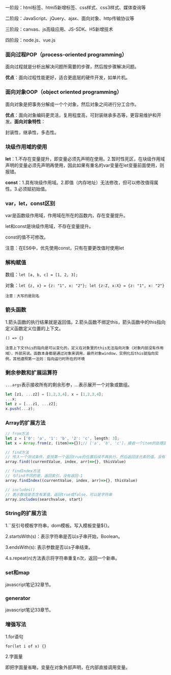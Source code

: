 一阶段：html标签、html5新增标签、css样式、css3样式、媒体查询等

二阶段：JavaScript、jQuery、ajax、面向对象、http传输协议等

三阶段：canvas、js高级应用、JS-SDK、H5新增技术

四阶段：node.js、vue.js

### 面向过程POP（process-oriented programming）

面向过程就是分析出解决问题所需要的步骤，然后按步骤解决问题。

**优点**：面向过程性能更好，适合更底层的硬件开发，如单片机。

### 面向对象OOP（object oriented programming）

面向对象是把事务分解成一个个对象，然后对象之间进行分工合作。

**优点**：面向对象编码更灵活，复用程度高，可封装继承多态等，更容易维护和开发。**面向对象特性**：

封装性，继承性，多态性。

### 块级作用域的使用

**let**：1.不存在变量提升，即变量必须先声明在使用。2.暂时性死区，在块级作用域声明的变量必须先声明再使用，因此如果有重名的var变量在let变量前面使用，则报错。

**const**：1.具有块级作用域。2.即值（内存地址）无法修改，但可以修改值得属性。3.必须赋初始值。

### var，let，const区别

var是函数级作用域，作用域在所在的函数内，存在变量提升。

let和const是块级作用域，不存在变量提升。

const的值不可修改。

注意：在ES6中，优先使用const，只有在要更改值时使用let

### 解构赋值

数组：`let [a, b, c] = [1, 2, 3];`

对象：`let {z, x} = {z: "1", x: "2"}; let {z:Z, x:X} = {z: "1", x: "2"}`

`注意：大写的是别名`

### 箭头函数

1.箭头函数的执行结果就是返回值。2.箭头函数不绑定this，箭头函数中的this指向定义函数定义位置的上下文。

`() => {}`

`注意上下文this的指向是可以变化的，定义在对象里的this无法指向对象（对象内部没有作用域），外部另说。函数本身都是通过对象来调用，最终对象window，实例化后this就指向实例，其他遵照第一法则：指向运行时所在的环境`

### 剩余参数和扩展运算符

`...args`表示接收所有的剩余形参，...表示展开一个对象或数组。

```javascript
let [z1, ...z2] = [1,2,3,4], x = [1,2,3,4];
...x;
let z = [...z1, ...z2];
x.push(...z);
```

### Array的扩展方法

```javascript
// from方法
let z = ['0': 'a', '1': 'b', '2': 'c', length: 3];
let x = Array.from(z, (item)=>{});// ['a', 'b', 'c']，接收一个item的处理函数

// find方法
// 传入一个测试条件，查找第一个返回true的位置后续不再执行，然后返回该元素的值，没有符合的则返回undefined
array.find((currentValue, index, arr)=>{}, thisValue)

// findIndex方法
// 与find不同的是，返回索引，没有返回-1
array.findIndex((currentValue, index, arr)=>{}, thisValue)

// includes()
// 表示数组是否含有某值，返回true或false，可以是字符串
array.includes(searchvalue, start)
```

### String的扩展方法

1.``反引号模板字符串，dom模板。写入模板变量${}。

2.startsWith(s)：表示字符串是否以s子串开始，Boolean。

3.endsWith(s): 表示参数是否以s子串结束。

4.s.repeat(n)方法表示将字符串重复n次，返回一个新串。

### set和map

javascript笔记32章节。

### generator

javascript笔记33章节。

### 增强写法

1.for语句

`for(let i of x) {}`

2.字面量

即把字面量省略，变量在对象外部声明，在内部直接调用变量。